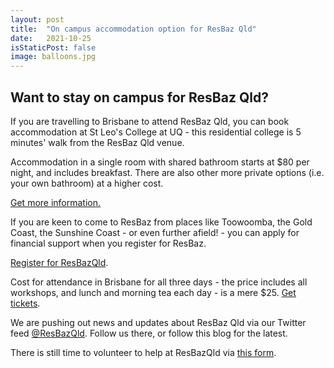 ```yaml
---
layout: post
title:  "On campus accommodation option for ResBaz Qld"
date:   2021-10-25
isStaticPost: false
image: balloons.jpg
---
```


## Want to stay on campus for ResBaz Qld?

If you are travelling to Brisbane to attend ResBaz Qld, you can book accommodation at St Leo's College at UQ - this residential college is 5 minutes' walk from the ResBaz Qld venue.

Accommodation in a single room with shared bathroom starts at $80 per night, and includes breakfast. There are also other more private options (i.e. your own bathroom) at a higher cost.

[Get more information.](https://stleoscatering.com.au/venues-accommodation/) 

If you are keen to come to ResBaz from places like Toowoomba, the Gold Coast, the Sunshine Coast - or even further afield! - you can apply for financial support when you register for ResBaz. 

[Register for ResBazQld](https://resbaz.github.io/resbaz2021qld/).

Cost for attendance in Brisbane for all three days - the price includes all workshops, and lunch and morning tea each day - is a mere $25. [Get tickets](https://www.eventbrite.com.au/e/resbaz-queensland-2021-tickets-185377598387).

We are pushing out news and updates about ResBaz Qld via our Twitter feed [@ResBazQld](https://twitter.com/ResBazQld). Follow us there, or follow this blog for the latest.

There is still time to volunteer to help at ResBazQld via [this form](https://docs.google.com/forms/d/e/1FAIpQLSfTwkZaRlKULFQrnY66P2MJSpYeUyS2eJ3RPcqMDNHy1QxmyA/viewform).
